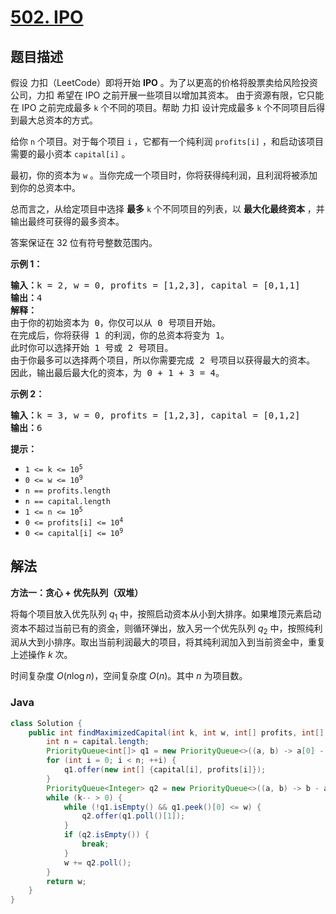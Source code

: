 # [502. IPO](https://leetcode.cn/problems/ipo)

## 题目描述

<p>假设 力扣（LeetCode）即将开始 <strong>IPO</strong> 。为了以更高的价格将股票卖给风险投资公司，力扣 希望在 IPO 之前开展一些项目以增加其资本。 由于资源有限，它只能在 IPO 之前完成最多 <code>k</code> 个不同的项目。帮助 力扣 设计完成最多 <code>k</code> 个不同项目后得到最大总资本的方式。</p>

<p>给你 <code>n</code> 个项目。对于每个项目 <code>i</code><strong> </strong>，它都有一个纯利润 <code>profits[i]</code> ，和启动该项目需要的最小资本 <code>capital[i]</code> 。</p>

<p>最初，你的资本为 <code>w</code> 。当你完成一个项目时，你将获得纯利润，且利润将被添加到你的总资本中。</p>

<p>总而言之，从给定项目中选择 <strong>最多</strong> <code>k</code> 个不同项目的列表，以 <strong>最大化最终资本</strong> ，并输出最终可获得的最多资本。</p>

<p>答案保证在 32 位有符号整数范围内。</p>

<p><strong>示例 1：</strong></p>

<pre>
<strong>输入：</strong>k = 2, w = 0, profits = [1,2,3], capital = [0,1,1]
<strong>输出：</strong>4
<strong>解释：
</strong>由于你的初始资本为 0，你仅可以从 0 号项目开始。
在完成后，你将获得 1 的利润，你的总资本将变为 1。
此时你可以选择开始 1 号或 2 号项目。
由于你最多可以选择两个项目，所以你需要完成 2 号项目以获得最大的资本。
因此，输出最后最大化的资本，为 0 + 1 + 3 = 4。
</pre>

<p><strong>示例 2：</strong></p>

<pre>
<strong>输入：</strong>k = 3, w = 0, profits = [1,2,3], capital = [0,1,2]
<strong>输出：</strong>6
</pre>

<p><strong>提示：</strong></p>

<ul>
	<li><code>1 &lt;= k &lt;= 10<sup>5</sup></code></li>
	<li><code>0 &lt;= w &lt;= 10<sup>9</sup></code></li>
	<li><code>n == profits.length</code></li>
	<li><code>n == capital.length</code></li>
	<li><code>1 &lt;= n &lt;= 10<sup>5</sup></code></li>
	<li><code>0 &lt;= profits[i] &lt;= 10<sup>4</sup></code></li>
	<li><code>0 &lt;= capital[i] &lt;= 10<sup>9</sup></code></li>
</ul>

## 解法

**方法一：贪心 + 优先队列（双堆）**

将每个项目放入优先队列 $q_1$ 中，按照启动资本从小到大排序。如果堆顶元素启动资本不超过当前已有的资金，则循环弹出，放入另一个优先队列 $q_2$ 中，按照纯利润从大到小排序。取出当前利润最大的项目，将其纯利润加入到当前资金中，重复上述操作 $k$ 次。

时间复杂度 $O(n\log n)$，空间复杂度 $O(n)$。其中 $n$ 为项目数。

### **Java**

```java
class Solution {
    public int findMaximizedCapital(int k, int w, int[] profits, int[] capital) {
        int n = capital.length;
        PriorityQueue<int[]> q1 = new PriorityQueue<>((a, b) -> a[0] - b[0]);
        for (int i = 0; i < n; ++i) {
            q1.offer(new int[] {capital[i], profits[i]});
        }
        PriorityQueue<Integer> q2 = new PriorityQueue<>((a, b) -> b - a);
        while (k-- > 0) {
            while (!q1.isEmpty() && q1.peek()[0] <= w) {
                q2.offer(q1.poll()[1]);
            }
            if (q2.isEmpty()) {
                break;
            }
            w += q2.poll();
        }
        return w;
    }
}
```
